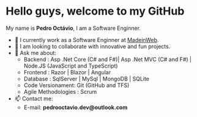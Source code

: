 <h1>Hello guys, welcome to my GitHub</h1>
<p>My name is <b>Pedro Octávio</b>, I am a Software Enginner.</p>
<ul>
  <li>🔭 I currently work as a Software Enginner at <a href="https://www.madeinweb.com.br/">MadeinWeb</a>.</li>
  <li>👯 I am looking to collaborate with innovative and fun projects.</li>
  <li>💬 Ask me about:
    <ul>
      <li>Backend : Asp .Net Core (C# and F#)| Asp .Net MVC (C# and F#) | Node.JS (JavaScript and TypeScript)</li>
      <li>Frontend : Razor | Blazor | Angular</li>
      <li>Database : SqlServer | MySql | MongoDB | SQLite</li>
      <li>Code Versionament: Git (GitHub and TFS)</li>
      <li>Agile Methodologies : Scrum</li>
    </ul>
  </li>
  <li>
  📫 Contact me:
  <ul>
    <li>E-mail: <b>pedrooctavio.dev@outlook.com</b></li>
  </ul>
  </li>
</ul>
